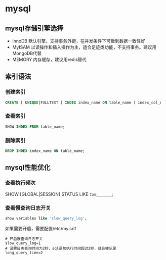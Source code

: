 # mysql

## mysql存储引擎选择
*  innoDB 默认引擎，支持事务外键，在并发条件下可做到数据一致性好
*  MyISAM 以读操作和插入操作为主，适合足迹类功能，不支持事务。建议用MongoDB代替
*  MEMORY 内存缓存，建议用redis替代

## 索引语法
### 创建索引
```sql
CREATE [ UNIQUE|FULLTEXT ] INDEX index_name ON table_name ( index_col_name,...);
```
### 查看索引
```sql
SHOW INDEX FROM table_name;
```
### 删除索引
```sql
DROP INDEX index_name ON table_name;
```
## mysql性能优化
### 查看执行频次
SHOW [GLOBAL|SESSION] STATUS LIKE `Com_______`;
### 查看慢查询日志开关
```sql
show variables like 'slow_query_log';
```
如果需要开启，需要配置/etc/my.cnf
```
# 开启慢查询日志开关
slow_query_log=1
# 设置日志查询时间为2秒，sql语句执行时间超过2秒，就会被记录
long_query_time=2
```

